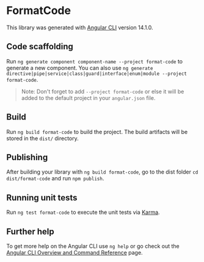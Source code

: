 # FormatCode

This library was generated with [Angular CLI](https://github.com/angular/angular-cli) version 14.1.0.

## Code scaffolding

Run `ng generate component component-name --project format-code` to generate a new component. You can also use `ng generate directive|pipe|service|class|guard|interface|enum|module --project format-code`.
> Note: Don't forget to add `--project format-code` or else it will be added to the default project in your `angular.json` file. 

## Build

Run `ng build format-code` to build the project. The build artifacts will be stored in the `dist/` directory.

## Publishing

After building your library with `ng build format-code`, go to the dist folder `cd dist/format-code` and run `npm publish`.

## Running unit tests

Run `ng test format-code` to execute the unit tests via [Karma](https://karma-runner.github.io).

## Further help

To get more help on the Angular CLI use `ng help` or go check out the [Angular CLI Overview and Command Reference](https://angular.io/cli) page.
